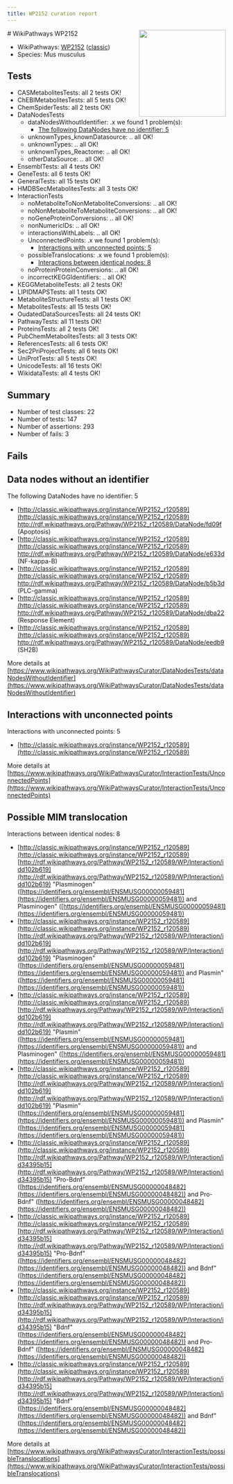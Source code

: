 ```yaml
---
title: WP2152 curation report
---
```


<img style="float: right; width: 200px" src="https://upload.wikimedia.org/wikipedia/commons/thumb/8/83/Wplogo_with_text_500.png/640px-Wplogo_with_text_500.png" />
# WikiPathways WP2152

* WikiPathways: [WP2152](https://wikipathways.org/pathways/WP2152) ([classic](https://classic.wikipathways.org/instance/WP2152))
* Species: Mus musculus
## Tests
* CASMetabolitesTests: all 2 tests OK!
* ChEBIMetabolitesTests: all 5 tests OK!
* ChemSpiderTests: all 2 tests OK!
* DataNodesTests
    * dataNodesWithoutIdentifier: .x we found 1 problem(s):
        * [The following DataNodes have no identifier: 5](#d2d32fa4)
    * unknownTypes_knownDatasource: .. all OK!
    * unknownTypes: .. all OK!
    * unknownTypes_Reactome: .. all OK!
    * otherDataSource: .. all OK!
* EnsemblTests: all 4 tests OK!
* GeneTests: all 6 tests OK!
* GeneralTests: all 15 tests OK!
* HMDBSecMetabolitesTests: all 3 tests OK!
* InteractionTests
    * noMetaboliteToNonMetaboliteConversions: .. all OK!
    * noNonMetaboliteToMetaboliteConversions: .. all OK!
    * noGeneProteinConversions: .. all OK!
    * nonNumericIDs: .. all OK!
    * interactionsWithLabels: .. all OK!
    * UnconnectedPoints: .x we found 1 problem(s):
        * [Interactions with unconnected points: 5](#35a61add)
    * possibleTranslocations: .x we found 1 problem(s):
        * [Interactions between identical nodes: 8](#1c11820d)
    * noProteinProteinConversions: .. all OK!
    * incorrectKEGGIdentifiers: .. all OK!
* KEGGMetaboliteTests: all 2 tests OK!
* LIPIDMAPSTests: all 1 tests OK!
* MetaboliteStructureTests: all 1 tests OK!
* MetabolitesTests: all 15 tests OK!
* OudatedDataSourcesTests: all 24 tests OK!
* PathwayTests: all 11 tests OK!
* ProteinsTests: all 2 tests OK!
* PubChemMetabolitesTests: all 3 tests OK!
* ReferencesTests: all 6 tests OK!
* Sec2PriProjectTests: all 6 tests OK!
* UniProtTests: all 5 tests OK!
* UnicodeTests: all 16 tests OK!
* WikidataTests: all 4 tests OK!


## Summary

* Number of test classes: 22
* Number of tests: 147
* Number of assertions: 293
* Number of fails: 3

## Fails

<a name="d2d32fa4" />

## Data nodes without an identifier

The following DataNodes have no identifier: 5

* [http://classic.wikipathways.org/instance/WP2152_r120589](http://classic.wikipathways.org/instance/WP2152_r120589) http://rdf.wikipathways.org/Pathway/WP2152_r120589/DataNode/fd09f (Apoptosis)
* [http://classic.wikipathways.org/instance/WP2152_r120589](http://classic.wikipathways.org/instance/WP2152_r120589) http://rdf.wikipathways.org/Pathway/WP2152_r120589/DataNode/e633d (NF-kappa-B)
* [http://classic.wikipathways.org/instance/WP2152_r120589](http://classic.wikipathways.org/instance/WP2152_r120589) http://rdf.wikipathways.org/Pathway/WP2152_r120589/DataNode/b5b3d (PLC-gamma)
* [http://classic.wikipathways.org/instance/WP2152_r120589](http://classic.wikipathways.org/instance/WP2152_r120589) http://rdf.wikipathways.org/Pathway/WP2152_r120589/DataNode/dba22 (Response Element)
* [http://classic.wikipathways.org/instance/WP2152_r120589](http://classic.wikipathways.org/instance/WP2152_r120589) http://rdf.wikipathways.org/Pathway/WP2152_r120589/DataNode/eedb9 (SH2B)


More details at [https://www.wikipathways.org/WikiPathwaysCurator/DataNodesTests/dataNodesWithoutIdentifier](https://www.wikipathways.org/WikiPathwaysCurator/DataNodesTests/dataNodesWithoutIdentifier)

<a name="35a61add" />

## Interactions with unconnected points

Interactions with unconnected points: 5

* [http://classic.wikipathways.org/instance/WP2152_r120589](http://classic.wikipathways.org/instance/WP2152_r120589)


More details at [https://www.wikipathways.org/WikiPathwaysCurator/InteractionTests/UnconnectedPoints](https://www.wikipathways.org/WikiPathwaysCurator/InteractionTests/UnconnectedPoints)

<a name="1c11820d" />

## Possible MIM translocation

Interactions between identical nodes: 8

* [http://classic.wikipathways.org/instance/WP2152_r120589](http://classic.wikipathways.org/instance/WP2152_r120589) [http://rdf.wikipathways.org/Pathway/WP2152_r120589/WP/Interaction/idd102b619](http://rdf.wikipathways.org/Pathway/WP2152_r120589/WP/Interaction/idd102b619) "Plasminogen" ([https://identifiers.org/ensembl/ENSMUSG00000059481](https://identifiers.org/ensembl/ENSMUSG00000059481)) and 
Plasminogen" ([https://identifiers.org/ensembl/ENSMUSG00000059481](https://identifiers.org/ensembl/ENSMUSG00000059481))
* [http://classic.wikipathways.org/instance/WP2152_r120589](http://classic.wikipathways.org/instance/WP2152_r120589) [http://rdf.wikipathways.org/Pathway/WP2152_r120589/WP/Interaction/idd102b619](http://rdf.wikipathways.org/Pathway/WP2152_r120589/WP/Interaction/idd102b619) "Plasminogen" ([https://identifiers.org/ensembl/ENSMUSG00000059481](https://identifiers.org/ensembl/ENSMUSG00000059481)) and 
Plasmin" ([https://identifiers.org/ensembl/ENSMUSG00000059481](https://identifiers.org/ensembl/ENSMUSG00000059481))
* [http://classic.wikipathways.org/instance/WP2152_r120589](http://classic.wikipathways.org/instance/WP2152_r120589) [http://rdf.wikipathways.org/Pathway/WP2152_r120589/WP/Interaction/idd102b619](http://rdf.wikipathways.org/Pathway/WP2152_r120589/WP/Interaction/idd102b619) "Plasmin" ([https://identifiers.org/ensembl/ENSMUSG00000059481](https://identifiers.org/ensembl/ENSMUSG00000059481)) and 
Plasminogen" ([https://identifiers.org/ensembl/ENSMUSG00000059481](https://identifiers.org/ensembl/ENSMUSG00000059481))
* [http://classic.wikipathways.org/instance/WP2152_r120589](http://classic.wikipathways.org/instance/WP2152_r120589) [http://rdf.wikipathways.org/Pathway/WP2152_r120589/WP/Interaction/idd102b619](http://rdf.wikipathways.org/Pathway/WP2152_r120589/WP/Interaction/idd102b619) "Plasmin" ([https://identifiers.org/ensembl/ENSMUSG00000059481](https://identifiers.org/ensembl/ENSMUSG00000059481)) and 
Plasmin" ([https://identifiers.org/ensembl/ENSMUSG00000059481](https://identifiers.org/ensembl/ENSMUSG00000059481))
* [http://classic.wikipathways.org/instance/WP2152_r120589](http://classic.wikipathways.org/instance/WP2152_r120589) [http://rdf.wikipathways.org/Pathway/WP2152_r120589/WP/Interaction/id34395b15](http://rdf.wikipathways.org/Pathway/WP2152_r120589/WP/Interaction/id34395b15) "Pro-Bdnf" ([https://identifiers.org/ensembl/ENSMUSG00000048482](https://identifiers.org/ensembl/ENSMUSG00000048482)) and 
Pro-Bdnf" ([https://identifiers.org/ensembl/ENSMUSG00000048482](https://identifiers.org/ensembl/ENSMUSG00000048482))
* [http://classic.wikipathways.org/instance/WP2152_r120589](http://classic.wikipathways.org/instance/WP2152_r120589) [http://rdf.wikipathways.org/Pathway/WP2152_r120589/WP/Interaction/id34395b15](http://rdf.wikipathways.org/Pathway/WP2152_r120589/WP/Interaction/id34395b15) "Pro-Bdnf" ([https://identifiers.org/ensembl/ENSMUSG00000048482](https://identifiers.org/ensembl/ENSMUSG00000048482)) and 
Bdnf" ([https://identifiers.org/ensembl/ENSMUSG00000048482](https://identifiers.org/ensembl/ENSMUSG00000048482))
* [http://classic.wikipathways.org/instance/WP2152_r120589](http://classic.wikipathways.org/instance/WP2152_r120589) [http://rdf.wikipathways.org/Pathway/WP2152_r120589/WP/Interaction/id34395b15](http://rdf.wikipathways.org/Pathway/WP2152_r120589/WP/Interaction/id34395b15) "Bdnf" ([https://identifiers.org/ensembl/ENSMUSG00000048482](https://identifiers.org/ensembl/ENSMUSG00000048482)) and 
Pro-Bdnf" ([https://identifiers.org/ensembl/ENSMUSG00000048482](https://identifiers.org/ensembl/ENSMUSG00000048482))
* [http://classic.wikipathways.org/instance/WP2152_r120589](http://classic.wikipathways.org/instance/WP2152_r120589) [http://rdf.wikipathways.org/Pathway/WP2152_r120589/WP/Interaction/id34395b15](http://rdf.wikipathways.org/Pathway/WP2152_r120589/WP/Interaction/id34395b15) "Bdnf" ([https://identifiers.org/ensembl/ENSMUSG00000048482](https://identifiers.org/ensembl/ENSMUSG00000048482)) and 
Bdnf" ([https://identifiers.org/ensembl/ENSMUSG00000048482](https://identifiers.org/ensembl/ENSMUSG00000048482))


More details at [https://www.wikipathways.org/WikiPathwaysCurator/InteractionTests/possibleTranslocations](https://www.wikipathways.org/WikiPathwaysCurator/InteractionTests/possibleTranslocations)

